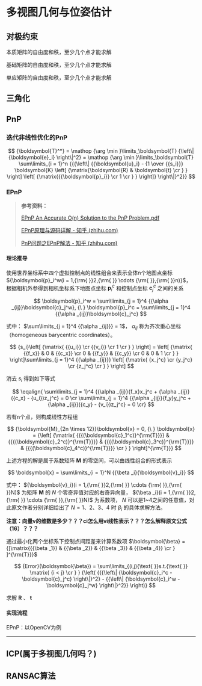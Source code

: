# 多视图几何与位姿估计

## 对极约束

本质矩阵的自由度和秩，至少几个点才能求解

基础矩阵的自由度和秩，至少几个点才能求解

单应矩阵的自由度和秩，至少几个点才能求解

## 三角化

## PnP

### 迭代非线性优化的PnP

$$
{\boldsymbol{T}^*} 
= \mathop {\arg \min }\limits_\boldsymbol{T} {\left\| {\boldsymbol{e}_i} \right\|^2} 
= \mathop {\arg \min }\limits_\boldsymbol{T} \sum\limits_{i = 1}^n 
{{{\left\| 
{{\boldsymbol{u}_i} - {1 \over {{s_i}}} \boldsymbol{K} \left[ {\matrix{\boldsymbol{R} & \boldsymbol{t}  \cr } } \right] \left[ {\matrix{{{\boldsymbol{p}_i}}  \cr  1  \cr 
 } } \right]} \right\|}^2}}
$$

### EPnP

> **参考资料：** 
>
> [EPnP An Accurate O(n) Solution to the PnP Problem.pdf](papers/EPnP.pdf)
>
> [EPnP原理与源码详解 - 知乎 (zhihu.com)](https://zhuanlan.zhihu.com/p/361791835)
>
> [PnP问题之EPnP解法 - 知乎 (zhihu.com)](https://zhuanlan.zhihu.com/p/59070440)

#### 理论推导

使用世界坐标系中四个虚拟控制点的线性组合来表示全体n个地图点坐标 ${\boldsymbol{p}_i^w(i = 1,{\rm{ }}2,{\rm{ }} \cdots {\rm{ }},{\rm{ }}n)}$，根据相机外参得到相机坐标系下地图点坐标 ${\boldsymbol{p}_i^c}$ 和控制点坐标 ${\boldsymbol{c}_j^c}$ 之间的关系

$$
\boldsymbol{p}_i^w = \sum\limits_{j = 1}^4 {{\alpha _{ij}}\boldsymbol{c}_j^w}, {\ } \boldsymbol{p}_i^c = \sum\limits_{j = 1}^4 {{\alpha _{ij}}\boldsymbol{c}_j^c}
$$

式中： $\sum\limits_{j = 1}^4 {{\alpha _{ij}}}  = 1$， ${\alpha _{ij}}$ 称为齐次重心坐标（homogeneous barycentric coordinates）。

$$
{s_i}\left[ {\matrix{
   {{u_i}}  \cr 
   {{v_i}}  \cr 
   1  \cr 
 } } \right] = \left[ {\matrix{
   {{f_x}} & 0 & {{c_x}}  \cr 
   0 & {{f_y}} & {{c_y}}  \cr 
   0 & 0 & 1  \cr 
 } } \right]\sum\limits_{j = 1}^4 {{\alpha _{ij}}} \left[ {\matrix{
   {x_j^c}  \cr 
   {y_j^c}  \cr 
   {z_j^c}  \cr 
 } } \right]
$$

消去 ${s_i}$ 得到如下等式

$$
\eqalign{
  \sum\limits_{j = 1}^4 {{\alpha _{ij}}{f_x}x_j^c + {\alpha _{ij}}({c_x} - {u_i})z_j^c}  = 0 \cr 
  \sum\limits_{j = 1}^4 {{\alpha _{ij}}{f_y}y_j^c + {\alpha _{ij}}({c_y} - {v_i})z_j^c}  = 0 \cr}
$$

若有n个点，则构成线性方程组

$$
{\boldsymbol{M}_{2n \times 12}}\boldsymbol{x} = 0, {\ }
\boldsymbol{x} = {\left[ {\matrix{
   {{{(\boldsymbol{c}_1^c)}^{\rm{T}}}} & 
   {{{(\boldsymbol{c}_2^c)}^{\rm{T}}}} & 
   {{{(\boldsymbol{c}_3^c)}^{\rm{T}}}} &
   {{{(\boldsymbol{c}_4^c)}^{\rm{T}}}}  \cr 
 } } \right]^{\rm{T}}}
$$

上述方程的解是属于系数矩阵 $\boldsymbol{M}$ 的零空间，可以由线性组合的形式表示

$$
\boldsymbol{x} = \sum\limits_{i = 1}^N {{\beta _i}{\boldsymbol{v}_i}}
$$

式中： ${\boldsymbol{v}_i}(i = 1,{\rm{ }}2,{\rm{ }} \cdots {\rm{ }},{\rm{ }}N)$ 为矩阵 $\boldsymbol{M}$ 的 ${N}$ 个零奇异值对应的右奇异向量， ${\beta _i}(i = 1,{\rm{ }}2,{\rm{ }} \cdots {\rm{ }},{\rm{ }}N)$ 为系数项， ${N}$ 可以是1~4之间的任意值，对此原文作者分别详细给出了 ${N = 1、2、3、4}$ 时 ${\beta _i}$ 的具体求解方法。

**注意：向量v的维数是多少？？？ci怎么用vi线性表示？？？怎么解释原文公式 （16）？？？**

通过最小化两个坐标系下控制点间距差来计算系数项 $\boldsymbol{\beta}  = {[\matrix{{{\beta _1}} & {{\beta _2}} & {{\beta _3}} & {{\beta _4}} \cr } ]^{\rm{T}}}$ 

$$
{Error}(\boldsymbol{\beta}) = \sum\limits_{(i,j){\text{ }}s.t.{\text{ }}
\matrix{ {i < j}  \cr } } 
{\left( {{{\left\| {\boldsymbol{c}_i^c - \boldsymbol{c}_j^c} \right\|}^2} - {{\left\| {\boldsymbol{c}_i^w - \boldsymbol{c}_j^w} \right\|}^2}} \right)}
$$

求解 $\boldsymbol{R}$ 、 $\boldsymbol{t}$

#### 实现流程 

EPnP：以OpenCV为例





****

## ICP(属于多视图几何吗？)

## RANSAC算法 